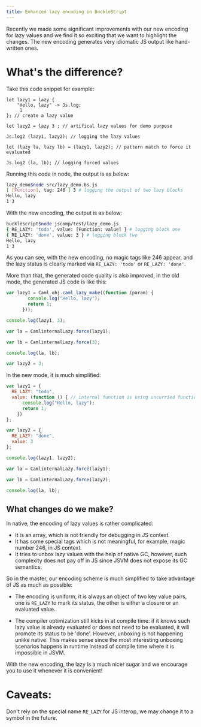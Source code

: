 ```yaml
---
title: Enhanced lazy encoding in BuckleScript
---
```




Recently we made some significant improvements with our new encoding for lazy values and we find it so exciting that we want to highlight the changes. The new encoding generates very idiomatic JS output like hand-written ones.

# What's the difference?

Take this code snippet for example:

```reasonml
let lazy1 = lazy {
    "Hello, lazy" -> Js.log;
     1
}; // create a lazy value

let lazy2 = lazy 3 ; // artifical lazy values for demo purpose

Js.log2 (lazy1, lazy2); // logging the lazy values

let (lazy la, lazy lb) = (lazy1, lazy2); // pattern match to force it evaluated

Js.log2 (la, lb); // logging forced values
```

Running this code in node, the output is as below:
```bash
lazy_demo$node src/lazy_demo.bs.js 
[ [Function], tag: 246 ] 3 # logging the output of two lazy blocks
Hello, lazy
1 3
```

With the new encoding, the output is as below:
```bash
bucklescript$node jscomp/test/lazy_demo.js 
{ RE_LAZY: 'todo', value: [Function: value] } # logging block one
{ RE_LAZY: 'done', value: 3 } # logging block two
Hello, lazy
1 3
```
As you can see, with the new encoding, no magic tags like 246  appear, and the lazy status is clearly marked via `RE_LAZY: 'todo'` or `RE_LAZY: 'done'`.

More than that, the generated code quality is also improved, in the old mode, the generated JS code is like this:

```js
var lazy1 = Caml_obj.caml_lazy_make((function (param) {
        console.log("Hello, lazy");
        return 1;
      }));

console.log(lazy1, 3);

var la = CamlinternalLazy.force(lazy1);

var lb = CamlinternalLazy.force(3);

console.log(la, lb);

var lazy2 = 3;
```

In the new mode, it is much simplified:
```js
var lazy1 = {
  RE_LAZY: "todo",
  value: (function () { // internal function is using uncurried function for performance
      console.log("Hello, lazy");
      return 1;
    })
};

var lazy2 = {
  RE_LAZY: "done",
  value: 3
};

console.log(lazy1, lazy2);

var la = CamlinternalLazy.force(lazy1);

var lb = CamlinternalLazy.force(lazy2);

console.log(la, lb);
```

## What changes do we make?

In native, the encoding of lazy values is rather complicated: 

- It is an array, which is not friendly for debugging in JS context.
- It has some special tags which is not meaningful, for example, magic number 246,  in JS context.
- It tries to unbox lazy values with the help of native GC, however, such complexity does not pay off in JS since JSVM does not expose its GC semantics.

So in the master, our encoding scheme is much simplified to take advantage of JS as much as possible:

- The encoding is uniform, it is always an object of two key value pairs, one is `RE_LAZY` to mark its status, 
the other is either a closure or an evaluated value.

- The compiler optimization still kicks in at compile time: if it knows such lazy value is already evaluated or does not need to be evaluated, it will promote its status to be 'done'. However, unboxing is not happening unlike native. This makes sense since the most interesting unboxing scenarios happens in runtime instead of compile time where it is impossible in JSVM.


With the new encoding, the lazy is a much nicer sugar and we encourage you to use it whenever it is convenient!

# Caveats:

Don't rely on the special name `RE_LAZY` for JS interop, we may change it to a symbol in the future.